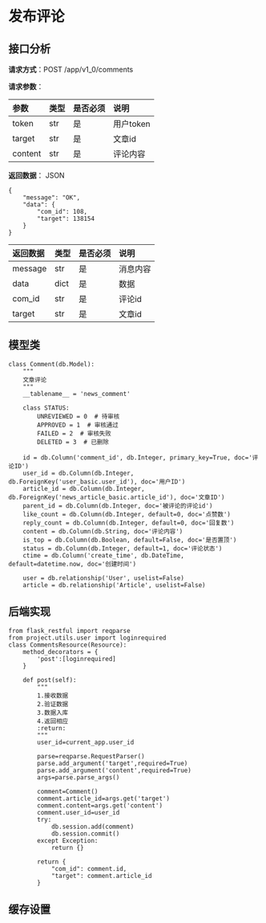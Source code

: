 # 发布评论

## 接口分析

**请求方式**：POST /app/v1\_0/comments

**请求参数**：

| 参数 | 类型 | 是否必须 | 说明 |
| :--- | :--- | :--- | :--- |
| token | str | 是 | 用户token |
| target | str | 是 | 文章id |
| content | str | 是 | 评论内容 |

**返回数据**： JSON

```
{
    "message": "OK",
    "data": {
        "com_id": 108,
        "target": 138154
    }
}
```

| 返回数据 | 类型 | 是否必须 | 说明 |
| :--- | :--- | :--- | :--- |
| message | str | 是 | 消息内容 |
| data | dict | 是 | 数据 |
| com\_id | str | 是 | 评论id |
| target | str | 是 | 文章id |

## 模型类

```
class Comment(db.Model):
    """
    文章评论
    """
    __tablename__ = 'news_comment'

    class STATUS:
        UNREVIEWED = 0  # 待审核
        APPROVED = 1  # 审核通过
        FAILED = 2  # 审核失败
        DELETED = 3  # 已删除

    id = db.Column('comment_id', db.Integer, primary_key=True, doc='评论ID')
    user_id = db.Column(db.Integer, db.ForeignKey('user_basic.user_id'), doc='用户ID')
    article_id = db.Column(db.Integer, db.ForeignKey('news_article_basic.article_id'), doc='文章ID')
    parent_id = db.Column(db.Integer, doc='被评论的评论id')
    like_count = db.Column(db.Integer, default=0, doc='点赞数')
    reply_count = db.Column(db.Integer, default=0, doc='回复数')
    content = db.Column(db.String, doc='评论内容')
    is_top = db.Column(db.Boolean, default=False, doc='是否置顶')
    status = db.Column(db.Integer, default=1, doc='评论状态')
    ctime = db.Column('create_time', db.DateTime, default=datetime.now, doc='创建时间')

    user = db.relationship('User', uselist=False)
    article = db.relationship('Article', uselist=False)
```

## 后端实现

```
from flask_restful import reqparse
from project.utils.user import loginrequired
class CommentsResource(Resource):
    method_decorators = {
        'post':[loginrequired]
    }

    def post(self):
        """
        1.接收数据
        2.验证数据
        3.数据入库
        4.返回相应
        :return:
        """
        user_id=current_app.user_id

        parse=reqparse.RequestParser()
        parse.add_argument('target',required=True)
        parse.add_argument('content',required=True)
        args=parse.parse_args()

        comment=Comment()
        comment.article_id=args.get('target')
        comment.content=args.get('content')
        comment.user_id=user_id
        try:
            db.session.add(comment)
            db.session.commit()
        except Exception:
            return {}

        return {
            "com_id": comment.id,
            "target": comment.article_id
        }
```

## 缓存设置

